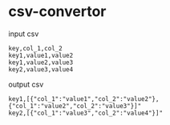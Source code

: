 # csv-convertor

input csv
```
key,col_1,col_2
key1,value1,value2
key1,value2,value3
key2,value3,value4
```

output csv
```
key1,[{"col_1":"value1","col_2":"value2"},{"col_1":"value2","col_2":"value3"}]"
key2,[{"col_1":"value3","col_2":"value4"}]"
```
